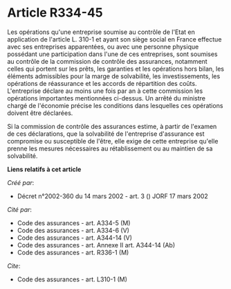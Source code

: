 # Article R334-45

Les opérations qu'une entreprise soumise au contrôle de l'Etat en application de l'article L. 310-1 et ayant son siège social
en France effectue avec ses entreprises apparentées, ou avec une personne physique possédant une participation dans l'une de
ces entreprises, sont soumises au contrôle de la commission de contrôle des assurances, notamment celles qui portent sur les
prêts, les garanties et les opérations hors bilan, les éléments admissibles pour la marge de solvabilité, les
investissements, les opérations de réassurance et les accords de répartition des coûts. L'entreprise déclare au moins une
fois par an à cette commission les opérations importantes mentionnées ci-dessus. Un arrêté du ministre chargé de l'économie
précise les conditions dans lesquelles ces opérations doivent être déclarées.

Si la commission de contrôle des assurances estime, à partir de l'examen de ces déclarations, que la solvabilité de
l'entreprise d'assurance est compromise ou susceptible de l'être, elle exige de cette entreprise qu'elle prenne les mesures
nécessaires au rétablissement ou au maintien de sa solvabilité.

**Liens relatifs à cet article**

_Créé par_:

  - Décret n°2002-360 du 14 mars 2002 - art. 3 () JORF 17 mars 2002

_Cité par_:

  - Code des assurances - art. A334-5 (M)
  - Code des assurances - art. A334-6 (V)
  - Code des assurances - art. A344-14 (V)
  - Code des assurances - art. Annexe II art. A344-14 (Ab)
  - Code des assurances - art. R336-1 (M)

_Cite_:

  - Code des assurances - art. L310-1 (M)
